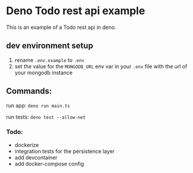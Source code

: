 # Deno Todo rest api example

This is an example of a Todo rest api in deno.

## dev environment setup

1. rename `.env.example` to `.env`
1. set the value for the `MONGODB_URL` env var in your `.env` file with the url of your mongodb instance


## Commands:

run app: `deno run main.ts`

run tests: `deno test --allow-net`



### Todo:

* dockerize
* integration tests for the persistence layer
* add devcontainer
* add docker-compose config
